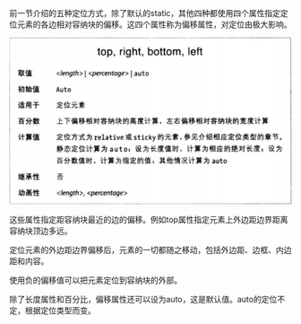 前一节介绍的五种定位方式，除了默认的static，其他四种都使用四个属性指定定位元素的各边相对容纳块的偏移。这四个属性称为偏移属性，对定位由极大影响。

![](偏移属性.png)

这些属性指定距容纳块最近的边的偏移。例如top属性指定元素上外边距边界距离容纳块顶边多远。

定位元素的外边距边界偏移后，元素的一切都随之移动，包括外边距、边框、内边距和内容。

使用负的偏移值可以把元素定位到容纳块的外部。

除了长度属性和百分比，偏移属性还可以设为auto，这是默认值。auto的定位不定，根据定位类型而变。